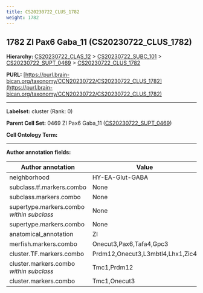 ```yaml
---
title: CS20230722_CLUS_1782
weight: 1782
---
```

## 1782 ZI Pax6 Gaba_11 (CS20230722_CLUS_1782)
<b>Hierarchy: </b>
[CS20230722_CLAS_12](../CS20230722_CLAS_12) >
[CS20230722_SUBC_101](../CS20230722_SUBC_101) >
[CS20230722_SUPT_0469](../CS20230722_SUPT_0469) >
[CS20230722_CLUS_1782](../CS20230722_CLUS_1782)

**PURL:** [https://purl.brain-bican.org/taxonomy/CCN20230722/CS20230722_CLUS_1782](https://purl.brain-bican.org/taxonomy/CCN20230722/CS20230722_CLUS_1782)

---


**Labelset:** cluster (Rank: 0)

**Parent Cell Set:** 0469 ZI Pax6 Gaba_11 ([CS20230722_SUPT_0469](../CS20230722_SUPT_0469))



**Cell Ontology Term:** 

[MARKER GENES.]: #


---

[TRANSFERRED ANNOTATIONS.]: #


[AUTHOR ANNOTATION FIELDS.]: #


**Author annotation fields:**

| Author annotation | Value |
|-------------------|-------|
|neighborhood|HY-EA-Glut-GABA|
|subclass.tf.markers.combo|None|
|subclass.markers.combo|None|
|supertype.markers.combo _within subclass_|None|
|supertype.markers.combo|None|
|anatomical_annotation|ZI|
|merfish.markers.combo|Onecut3,Pax6,Tafa4,Gpc3|
|cluster.TF.markers.combo|Prdm12,Onecut3,L3mbtl4,Lhx1,Zic4|
|cluster.markers.combo _within subclass_|Tmc1,Prdm12|
|cluster.markers.combo|Tmc1,Onecut3|
